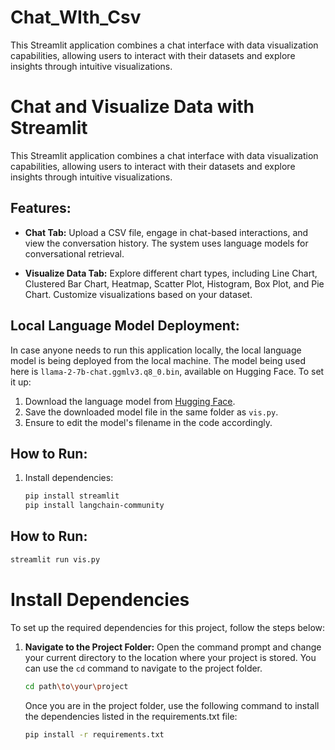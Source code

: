 # Chat_WIth_Csv
This Streamlit application combines a chat interface with data visualization capabilities, allowing users to interact with their datasets and explore insights through intuitive visualizations.

# Chat and Visualize Data with Streamlit

This Streamlit application combines a chat interface with data visualization capabilities, allowing users to interact with their datasets and explore insights through intuitive visualizations.

## Features:

- **Chat Tab:** Upload a CSV file, engage in chat-based interactions, and view the conversation history. The system uses language models for conversational retrieval.

- **Visualize Data Tab:** Explore different chart types, including Line Chart, Clustered Bar Chart, Heatmap, Scatter Plot, Histogram, Box Plot, and Pie Chart. Customize visualizations based on your dataset.

## Local Language Model Deployment:

In case anyone needs to run this application locally, the local language model is being deployed from the local machine. The model being used here is `llama-2-7b-chat.ggmlv3.q8_0.bin`, available on Hugging Face. To set it up:

1. Download the language model from [Hugging Face](https://huggingface.co/TheBloke/Llama-2-7B-Chat-GGML/tree/main).
2. Save the downloaded model file in the same folder as `vis.py`.
3. Ensure to edit the model's filename in the code accordingly.

## How to Run:

1. Install dependencies:
   ```bash
   pip install streamlit
   pip install langchain-community
## How to Run:

```bash
streamlit run vis.py
```

# Install Dependencies

To set up the required dependencies for this project, follow the steps below:

1. **Navigate to the Project Folder:**
   Open the command prompt and change your current directory to the location where your project is stored. You can use the `cd` command to navigate to the project folder.

   ```bash
   cd path\to\your\project
   ```
   Once you are in the project folder, use the following command to install the dependencies listed in the requirements.txt file:
   ```bash
   pip install -r requirements.txt
   ```


